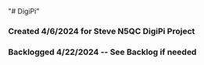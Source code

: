 "# DigiPi" 

### Created 4/6/2024 for Steve N5QC DigiPi Project

### Backlogged 4/22/2024 -- See Backlog if needed
